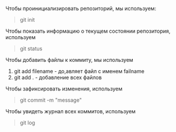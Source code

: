 Чтобы проинициализировать репозиторий, мы используем:
> git init

Чтобы показать информацию о текущем состоянии репозитория, используем
> git status

Чтобы добавить файлы к коммиту, мы используем
1. git add filename - до,авляет файл с именем failname
2. git add . - добавление всех файлов

Чтобы зафиксировать изменения, используем
> git commit -m "message"

Чтобы увидеть журнал всех коммитов, используем 
> git log
